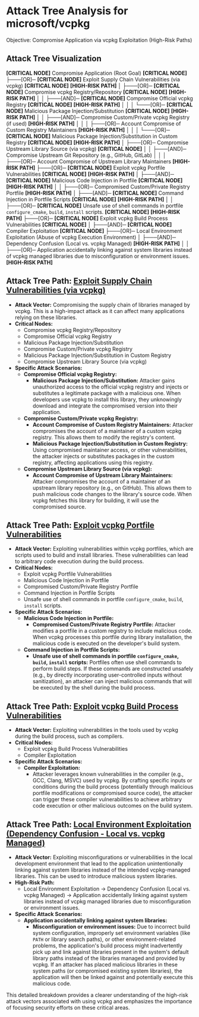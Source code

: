 # Attack Tree Analysis for microsoft/vcpkg

Objective: Compromise Application via vcpkg Exploitation (High-Risk Paths)

## Attack Tree Visualization

**[CRITICAL NODE]** Compromise Application (Root Goal) **[CRITICAL NODE]**
├───[OR]─ **[CRITICAL NODE]** Exploit Supply Chain Vulnerabilities (via vcpkg) **[CRITICAL NODE]** **[HIGH-RISK PATH]**
│   ├───[OR]─ **[CRITICAL NODE]** Compromise vcpkg Registry/Repository **[CRITICAL NODE]** **[HIGH-RISK PATH]**
│   │   ├───[AND]─ **[CRITICAL NODE]** Compromise Official vcpkg Registry **[CRITICAL NODE]** **[HIGH-RISK PATH]**
│   │   │   └───[OR]─ **[CRITICAL NODE]** Malicious Package Injection/Substitution **[CRITICAL NODE]** **[HIGH-RISK PATH]**
│   │   ├───[AND]─ Compromise Custom/Private vcpkg Registry (if used) **[HIGH-RISK PATH]**
│   │   │   ├───[OR]─ Account Compromise of Custom Registry Maintainers **[HIGH-RISK PATH]**
│   │   │   └───[OR]─ **[CRITICAL NODE]** Malicious Package Injection/Substitution in Custom Registry **[CRITICAL NODE]** **[HIGH-RISK PATH]**
│   ├───[OR]─ Compromise Upstream Library Source (via vcpkg) **[CRITICAL NODE]**
│   │   ├───[AND]─ Compromise Upstream Git Repository (e.g., GitHub, GitLab)
│   │   │   ├───[OR]─ Account Compromise of Upstream Library Maintainers **[HIGH-RISK PATH]**
├───[OR]─ **[CRITICAL NODE]** Exploit vcpkg Portfile Vulnerabilities **[CRITICAL NODE]** **[HIGH-RISK PATH]**
│   ├───[AND]─ **[CRITICAL NODE]** Malicious Code Injection in Portfile **[CRITICAL NODE]** **[HIGH-RISK PATH]**
│   │   ├───[OR]─ Compromised Custom/Private Registry Portfile **[HIGH-RISK PATH]**
│   ├───[AND]─ **[CRITICAL NODE]** Command Injection in Portfile Scripts **[CRITICAL NODE]** **[HIGH-RISK PATH]**
│   │   ├───[OR]─ **[CRITICAL NODE]** Unsafe use of shell commands in portfile `configure_cmake`, `build`, `install` scripts. **[CRITICAL NODE]** **[HIGH-RISK PATH]**
├───[OR]─ **[CRITICAL NODE]** Exploit vcpkg Build Process Vulnerabilities **[CRITICAL NODE]**
│   ├───[AND]─ **[CRITICAL NODE]** Compiler Exploitation **[CRITICAL NODE]**
├───[OR]─ Local Environment Exploitation (Abuse of vcpkg Execution Environment)
│   ├───[AND]─ Dependency Confusion (Local vs. vcpkg Managed) **[HIGH-RISK PATH]**
│   │   ├───[OR]─ Application accidentally linking against system libraries instead of vcpkg managed libraries due to misconfiguration or environment issues. **[HIGH-RISK PATH]**

## Attack Tree Path: [Exploit Supply Chain Vulnerabilities (via vcpkg)](./attack_tree_paths/exploit_supply_chain_vulnerabilities__via_vcpkg_.md)

*   **Attack Vector:** Compromising the supply chain of libraries managed by vcpkg. This is a high-impact attack as it can affect many applications relying on these libraries.
*   **Critical Nodes:**
    *   Compromise vcpkg Registry/Repository
    *   Compromise Official vcpkg Registry
    *   Malicious Package Injection/Substitution
    *   Compromise Custom/Private vcpkg Registry
    *   Malicious Package Injection/Substitution in Custom Registry
    *   Compromise Upstream Library Source (via vcpkg)
*   **Specific Attack Scenarios:**
    *   **Compromise Official vcpkg Registry:**
        *   **Malicious Package Injection/Substitution:** Attacker gains unauthorized access to the official vcpkg registry and injects or substitutes a legitimate package with a malicious one. When developers use vcpkg to install this library, they unknowingly download and integrate the compromised version into their application.
    *   **Compromise Custom/Private vcpkg Registry:**
        *   **Account Compromise of Custom Registry Maintainers:** Attacker compromises the account of a maintainer of a custom vcpkg registry. This allows them to modify the registry's content.
        *   **Malicious Package Injection/Substitution in Custom Registry:**  Using compromised maintainer access, or other vulnerabilities, the attacker injects or substitutes packages in the custom registry, affecting applications using this registry.
    *   **Compromise Upstream Library Source (via vcpkg):**
        *   **Account Compromise of Upstream Library Maintainers:** Attacker compromises the account of a maintainer of an upstream library repository (e.g., on GitHub). This allows them to push malicious code changes to the library's source code. When vcpkg fetches this library for building, it will use the compromised source.

## Attack Tree Path: [Exploit vcpkg Portfile Vulnerabilities](./attack_tree_paths/exploit_vcpkg_portfile_vulnerabilities.md)

*   **Attack Vector:** Exploiting vulnerabilities within vcpkg portfiles, which are scripts used to build and install libraries. These vulnerabilities can lead to arbitrary code execution during the build process.
*   **Critical Nodes:**
    *   Exploit vcpkg Portfile Vulnerabilities
    *   Malicious Code Injection in Portfile
    *   Compromised Custom/Private Registry Portfile
    *   Command Injection in Portfile Scripts
    *   Unsafe use of shell commands in portfile `configure_cmake`, `build`, `install` scripts.
*   **Specific Attack Scenarios:**
    *   **Malicious Code Injection in Portfile:**
        *   **Compromised Custom/Private Registry Portfile:** Attacker modifies a portfile in a custom registry to include malicious code. When vcpkg processes this portfile during library installation, the malicious code is executed on the developer's build system.
    *   **Command Injection in Portfile Scripts:**
        *   **Unsafe use of shell commands in portfile `configure_cmake`, `build`, `install` scripts:** Portfiles often use shell commands to perform build steps. If these commands are constructed unsafely (e.g., by directly incorporating user-controlled inputs without sanitization), an attacker can inject malicious commands that will be executed by the shell during the build process.

## Attack Tree Path: [Exploit vcpkg Build Process Vulnerabilities](./attack_tree_paths/exploit_vcpkg_build_process_vulnerabilities.md)

*   **Attack Vector:** Exploiting vulnerabilities in the tools used by vcpkg during the build process, such as compilers.
*   **Critical Nodes:**
    *   Exploit vcpkg Build Process Vulnerabilities
    *   Compiler Exploitation
*   **Specific Attack Scenarios:**
    *   **Compiler Exploitation:**
        *   Attacker leverages known vulnerabilities in the compiler (e.g., GCC, Clang, MSVC) used by vcpkg. By crafting specific inputs or conditions during the build process (potentially through malicious portfile modifications or compromised source code), the attacker can trigger these compiler vulnerabilities to achieve arbitrary code execution or other malicious outcomes on the build system.

## Attack Tree Path: [Local Environment Exploitation (Dependency Confusion - Local vs. vcpkg Managed)](./attack_tree_paths/local_environment_exploitation__dependency_confusion_-_local_vs__vcpkg_managed_.md)

*   **Attack Vector:** Exploiting misconfigurations or vulnerabilities in the local development environment that lead to the application unintentionally linking against system libraries instead of the intended vcpkg-managed libraries. This can be used to introduce malicious system libraries.
*   **High-Risk Path:**
    *   Local Environment Exploitation -> Dependency Confusion (Local vs. vcpkg Managed) -> Application accidentally linking against system libraries instead of vcpkg managed libraries due to misconfiguration or environment issues.
*   **Specific Attack Scenarios:**
    *   **Application accidentally linking against system libraries:**
        *   **Misconfiguration or environment issues:** Due to incorrect build system configuration, improperly set environment variables (like `PATH` or library search paths), or other environment-related problems, the application's build process might inadvertently pick up and link against libraries present in the system's default library paths instead of the libraries managed and provided by vcpkg. If an attacker has placed malicious libraries in these system paths (or compromised existing system libraries), the application will then be linked against and potentially execute this malicious code.

This detailed breakdown provides a clearer understanding of the high-risk attack vectors associated with using vcpkg and emphasizes the importance of focusing security efforts on these critical areas.

